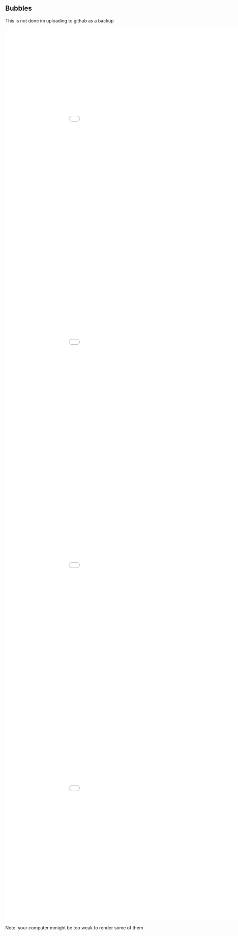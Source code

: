 
## Bubbles

This is not done im uploading to github as a backup

<div id="image-container"></div>


<iframe src="media/post7/image-embed.html" width="1000" height="700" frameborder="0"></iframe>
<iframe src="media/post7/1.html" width="1000" height="700" frameborder="0"></iframe>
<iframe src="media/post7/2.html" width="1000" height="700" frameborder="0"></iframe>
<iframe src="media/post7/3.html" width="1000" height="700" frameborder="0"></iframe>

Note: your computer mmight be too weak to render some of them

<br />

